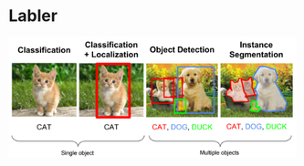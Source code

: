 # Labler

[![Project Types](https://raw.githubusercontent.com/thenetcircle/coop-labler/master/docs/project-types.png)](https://raw.githubusercontent.com/thenetcircle/coop-labler/master/docs/project-types.png)
